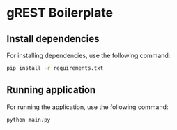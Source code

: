 # gREST Boilerplate

## Install dependencies

For installing dependencies, use the following command:

```bash
pip install -r requirements.txt
```

## Running application

For running the application, use the following command:

```bash
python main.py
```
